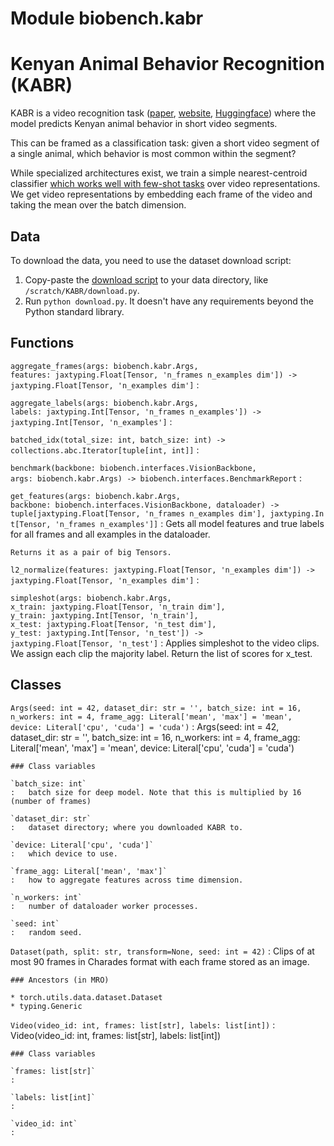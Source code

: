 Module biobench.kabr
====================
# Kenyan Animal Behavior Recognition (KABR)

KABR is a video recognition task ([paper](https://openaccess.thecvf.com/content/WACV2024W/CV4Smalls/papers/Kholiavchenko_KABR_In-Situ_Dataset_for_Kenyan_Animal_Behavior_Recognition_From_Drone_WACVW_2024_paper.pdf), [website](https://kabrdata.xyz/), [Huggingface](https://huggingface.co/datasets/imageomics/KABR)) where the model predicts Kenyan animal behavior in short video segments.

This can be framed as a classification task: given a short video segment of a single animal, which behavior is most common within the segment?

While specialized architectures exist, we train a simple nearest-centroid classifier [which works well with few-shot tasks](https://arxiv.org/abs/1911.04623) over video representations.
We get video representations by embedding each frame of the video and taking the mean over the batch dimension.

## Data

To download the data, you need to use the dataset download script:

1. Copy-paste the [download script](https://huggingface.co/datasets/imageomics/KABR/raw/main/download.py) to your data directory, like `/scratch/KABR/download.py`.
2. Run `python download.py`. It doesn't have any requirements beyond the Python standard library.

Functions
---------

`aggregate_frames(args: biobench.kabr.Args, features: jaxtyping.Float[Tensor, 'n_frames n_examples dim']) ‑> jaxtyping.Float[Tensor, 'n_examples dim']`
:   

`aggregate_labels(args: biobench.kabr.Args, labels: jaxtyping.Int[Tensor, 'n_frames n_examples']) ‑> jaxtyping.Int[Tensor, 'n_examples']`
:   

`batched_idx(total_size: int, batch_size: int) ‑> collections.abc.Iterator[tuple[int, int]]`
:   

`benchmark(backbone: biobench.interfaces.VisionBackbone, args: biobench.kabr.Args) ‑> biobench.interfaces.BenchmarkReport`
:   

`get_features(args: biobench.kabr.Args, backbone: biobench.interfaces.VisionBackbone, dataloader) ‑> tuple[jaxtyping.Float[Tensor, 'n_frames n_examples dim'], jaxtyping.Int[Tensor, 'n_frames n_examples']]`
:   Gets all model features and true labels for all frames and all examples in the dataloader.
    
    Returns it as a pair of big Tensors.

`l2_normalize(features: jaxtyping.Float[Tensor, 'n_examples dim']) ‑> jaxtyping.Float[Tensor, 'n_examples dim']`
:   

`simpleshot(args: biobench.kabr.Args, x_train: jaxtyping.Float[Tensor, 'n_train dim'], y_train: jaxtyping.Int[Tensor, 'n_train'], x_test: jaxtyping.Float[Tensor, 'n_test dim'], y_test: jaxtyping.Int[Tensor, 'n_test']) ‑> jaxtyping.Float[Tensor, 'n_test']`
:   Applies simpleshot to the video clips. We assign each clip the majority label. Return the list of scores for x_test.

Classes
-------

`Args(seed: int = 42, dataset_dir: str = '', batch_size: int = 16, n_workers: int = 4, frame_agg: Literal['mean', 'max'] = 'mean', device: Literal['cpu', 'cuda'] = 'cuda')`
:   Args(seed: int = 42, dataset_dir: str = '', batch_size: int = 16, n_workers: int = 4, frame_agg: Literal['mean', 'max'] = 'mean', device: Literal['cpu', 'cuda'] = 'cuda')

    ### Class variables

    `batch_size: int`
    :   batch size for deep model. Note that this is multiplied by 16 (number of frames)

    `dataset_dir: str`
    :   dataset directory; where you downloaded KABR to.

    `device: Literal['cpu', 'cuda']`
    :   which device to use.

    `frame_agg: Literal['mean', 'max']`
    :   how to aggregate features across time dimension.

    `n_workers: int`
    :   number of dataloader worker processes.

    `seed: int`
    :   random seed.

`Dataset(path, split: str, transform=None, seed: int = 42)`
:   Clips of at most 90 frames in Charades format with each frame stored as an image.

    ### Ancestors (in MRO)

    * torch.utils.data.dataset.Dataset
    * typing.Generic

`Video(video_id: int, frames: list[str], labels: list[int])`
:   Video(video_id: int, frames: list[str], labels: list[int])

    ### Class variables

    `frames: list[str]`
    :

    `labels: list[int]`
    :

    `video_id: int`
    :